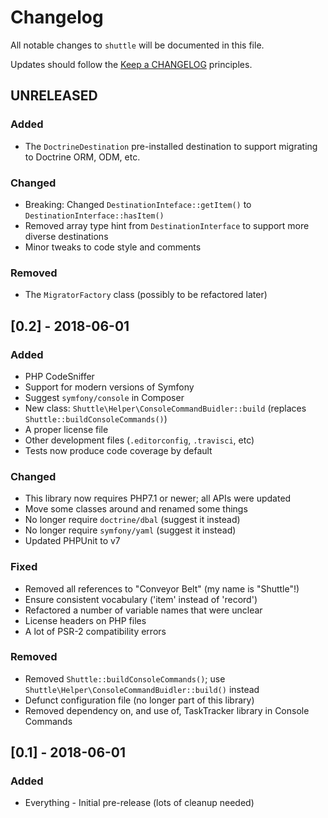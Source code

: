 # Changelog

All notable changes to `shuttle` will be documented in this file.

Updates should follow the [Keep a CHANGELOG](http://keepachangelog.com/) principles.

## UNRELEASED

### Added
- The `DoctrineDestination` pre-installed destination to support migrating to Doctrine ORM, ODM, etc.

### Changed
- Breaking: Changed `DestinationInteface::getItem()` to `DestinationInterface::hasItem()`
- Removed array type hint from `DestinationInterface` to support more diverse destinations 
- Minor tweaks to code style and comments

### Removed
- The `MigratorFactory` class (possibly to be refactored later)

## [0.2] - 2018-06-01

### Added
- PHP CodeSniffer
- Support for modern versions of Symfony
- Suggest `symfony/console` in Composer
- New class: `Shuttle\Helper\ConsoleCommandBuidler::build` (replaces `Shuttle::buildConsoleCommands()`)
- A proper license file
- Other development files (`.editorconfig`, `.travisci`, etc)
- Tests now produce code coverage by default

### Changed
- This library now requires PHP7.1 or newer; all APIs were updated
- Move some classes around and renamed some things
- No longer require `doctrine/dbal` (suggest it instead)
- No longer require `symfony/yaml` (suggest it instead)
- Updated PHPUnit to v7

### Fixed
- Removed all references to "Conveyor Belt" (my name is "Shuttle"!)
- Ensure consistent vocabulary ('item' instead of 'record')
- Refactored a number of variable names that were unclear
- License headers on PHP files
- A lot of PSR-2 compatibility errors

### Removed
- Removed `Shuttle::buildConsoleCommands()`; use `Shuttle\Helper\ConsoleCommandBuidler::build()` instead
- Defunct configuration file (no longer part of this library)
- Removed dependency on, and use of, TaskTracker library in Console Commands

## [0.1] - 2018-06-01

### Added
- Everything - Initial pre-release (lots of cleanup needed)
